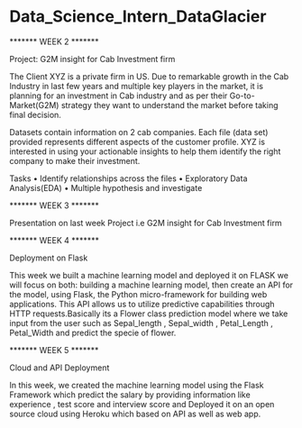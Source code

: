 # Data_Science_Intern_DataGlacier

******* WEEK 2 *******

Project: G2M insight for Cab Investment firm

The Client XYZ is a private firm in US. Due to remarkable growth in the Cab Industry in last few years and multiple key players in the market, it is planning for an investment in Cab industry and as per their Go-to-Market(G2M) strategy they want to understand the market before taking final decision.

Datasets contain information on 2 cab companies. Each file (data set) provided represents different aspects of the customer profile. XYZ is interested in using your actionable insights to help them identify the right company to make their investment.

Tasks
• Identify relationships across the files
• Exploratory Data Analysis(EDA)
• Multiple hypothesis and investigate

******* WEEK 3 *******

Presentation on last week Project i.e G2M insight for Cab Investment firm

******* WEEK 4 *******

Deployment on Flask

This week we built a machine learning model and deployed it on FLASK 
we will focus on both: building a machine learning model, then create an API for the model, using Flask, the Python micro-framework for building web applications. This API allows us to utilize predictive capabilities through HTTP requests.Basically its a Flower class prediction model where we take input from the user such as Sepal_length , Sepal_width , Petal_Length , Petal_Width and predict the specie of flower.

******* WEEK 5 *******

Cloud and API Deployment

In this week, we created the machine learning model using the Flask Framework which predict the salary by providing information like experience , test score and interview score and Deployed it on an open source cloud using Heroku which based on API as well as web app.
